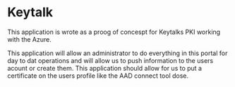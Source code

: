 # Keytalk
This application is wrote as a proog of concespt for Keytalks PKI working with the Azure. 

This application will allow an administrator to do everything in this portal for day to dat operations and will allow us to push information to the users acount or create them. 
This application should allow for us to put a certificate on the users profile like the AAD connect tool dose.
